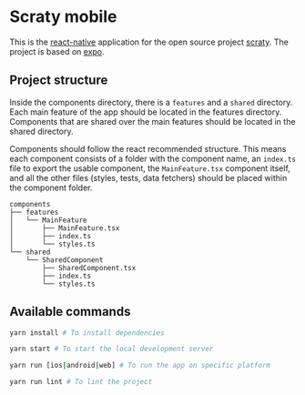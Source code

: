 # Scraty mobile

This is the [react-native](https://reactnative.dev) application for the open source
project [scraty](https://github.com/mikethebeer/scraty). The project is based on
[expo](https://expo.io).

## Project structure

Inside the components directory, there is a `features` and a `shared` directory. Each
main feature of the app should be located in the features directory. Components that
are shared over the main features should be located in the shared directory.

Components should follow the react recommended structure. This means each component
consists of a folder with the component name, an `index.ts` file to export the usable
component, the `MainFeature.tsx` component itself, and all the other files (styles,
tests, data fetchers) should be placed within the component folder.

```
components
├── features
│   └── MainFeature
│       ├── MainFeature.tsx
│       ├── index.ts
│       └── styles.ts
└── shared
    └── SharedComponent
        ├── SharedComponent.tsx
        ├── index.ts
        └── styles.ts
```

## Available commands

```bash
yarn install # To install dependencies

yarn start # To start the local development server

yarn run [ios|android|web] # To run the app on specific platform

yarn run lint # To lint the project
```
